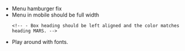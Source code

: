 - Menu hamburger fix
- Menu in mobile should be full width
    <!-- - Remove red planet area  -->
      <!-- - Box heading should be left aligned and the color matches heading MARS. -->
    <!-- - PAdding in all boxes, internally should be same for all boxes -->
  <!-- - sufficient whitespace between sections -->
  <!-- - increase the size of individual camps section -->
- Play around with fonts.
